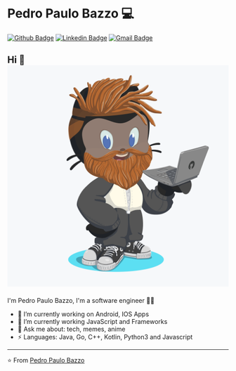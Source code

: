 # Pedro Paulo Bazzo 💻

[![Github Badge](https://img.shields.io/badge/-Github-000?style=flat-square&logo=Github&logoColor=white&link=https://github.com/pedropbazzo)](https://github.com/pedropbazzo)
[![Linkedin Badge](https://img.shields.io/badge/-LinkedIn-blue?style=flat-square&logo=Linkedin&logoColor=white&link=https://www.linkedin.com/in/pedropbazzo/)](https://www.linkedin.com/in/pedropbazzo/)
[![Gmail Badge](https://img.shields.io/badge/-Gmail-c14438?style=flat-square&logo=Gmail&logoColor=white&link=mailto:pedropbazzo@gmail.com)](mailto:pedropbazzo@gmail.com)

## Hi 👋![alt Avatar](https://github.com/pedropbazzo/octahub/blob/master/octocat.png)

I'm Pedro Paulo Bazzo, I'm a software engineer  👨‍💻

- 🔭 I’m currently working on Android, IOS Apps
- 🌱  I’m currently working JavaScript and Frameworks
- 💬 Ask me about: tech, memes, anime
-  ⚡ Languages: Java, Go, C++, Kotlin, Python3 and Javascript


---
⭐️ From [Pedro Paulo Bazzo](https://github.com/pedropbazzo)
